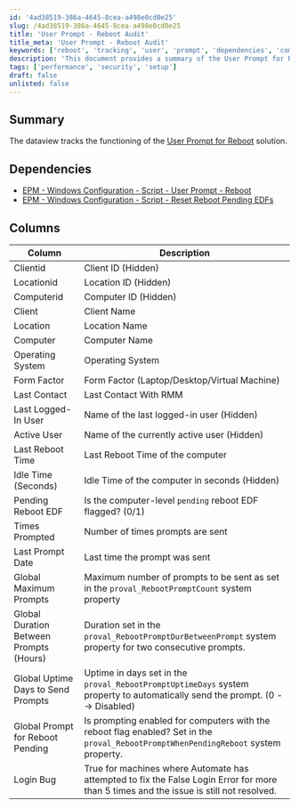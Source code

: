 ```yaml
---
id: '4ad38519-386a-4645-8cea-a498e0cd0e25'
slug: /4ad38519-386a-4645-8cea-a498e0cd0e25
title: 'User Prompt - Reboot Audit'
title_meta: 'User Prompt - Reboot Audit'
keywords: ['reboot', 'tracking', 'user', 'prompt', 'dependencies', 'computer', 'system', 'property']
description: 'This document provides a summary of the User Prompt for Reboot solution, detailing its dependencies, the columns tracked in the dataview, and the specific attributes related to computer reboot prompts. It covers critical information such as the number of prompts sent, last reboot time, and system properties that govern the behavior of the reboot prompts.'
tags: ['performance', 'security', 'setup']
draft: false
unlisted: false
---
```


## Summary

The dataview tracks the functioning of the [User Prompt for Reboot](/docs/32d2254e-c2a4-4f2d-a029-b74f6d3c8b1a) solution.

## Dependencies

- [EPM - Windows Configuration - Script - User Prompt - Reboot](/docs/1789b867-61db-436d-ac0b-07d5aac3f4b8)
- [EPM - Windows Configuration - Script - Reset Reboot Pending EDFs](/docs/e188d9ff-44e7-40e5-a255-d7d2bf0e2f7c)

## Columns

| Column                                | Description                                                                                                           |
|---------------------------------------|-----------------------------------------------------------------------------------------------------------------------|
| Clientid                              | Client ID (Hidden)                                                                                                   |
| Locationid                            | Location ID (Hidden)                                                                                                 |
| Computerid                            | Computer ID (Hidden)                                                                                                 |
| Client                                | Client Name                                                                                                         |
| Location                              | Location Name                                                                                                       |
| Computer                              | Computer Name                                                                                                       |
| Operating System                      | Operating System                                                                                                    |
| Form Factor                           | Form Factor (Laptop/Desktop/Virtual Machine)                                                                        |
| Last Contact                          | Last Contact With RMM                                                                                               |
| Last Logged-In User                   | Name of the last logged-in user (Hidden)                                                                            |
| Active User                           | Name of the currently active user (Hidden)                                                                          |
| Last Reboot Time                     | Last Reboot Time of the computer                                                                                   |
| Idle Time (Seconds)                  | Idle Time of the computer in seconds (Hidden)                                                                      |
| Pending Reboot EDF                    | Is the computer-level `pending` reboot EDF flagged? (0/1)                                                          |
| Times Prompted                        | Number of times prompts are sent                                                                                     |
| Last Prompt Date                      | Last time the prompt was sent                                                                                        |
| Global Maximum Prompts                | Maximum number of prompts to be sent as set in the `proval_RebootPromptCount` system property                       |
| Global Duration Between Prompts (Hours)| Duration set in the `proval_RebootPromptDurBetweenPrompt` system property for two consecutive prompts.              |
| Global Uptime Days to Send Prompts    | Uptime in days set in the `proval_RebootPromptUptimeDays` system property to automatically send the prompt. (0 --> Disabled) |
| Global Prompt for Reboot Pending      | Is prompting enabled for computers with the reboot flag enabled? Set in the `proval_RebootPromptWhenPendingReboot` system property. |
| Login Bug                             | True for machines where Automate has attempted to fix the False Login Error for more than 5 times and the issue is still not resolved. |


